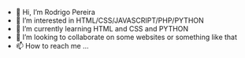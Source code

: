- 👋 Hi, I’m Rodrigo Pereira
- 👀 I’m interested in HTML/CSS/JAVASCRIPT/PHP/PYTHON
- 🌱 I’m currently learning HTML and CSS and PYTHON
- 💞️ I’m looking to collaborate on some websites or something like that
- 📫 How to reach me ...

<!---
Rodrigo Pereira is a ✨ special ✨ repository because its `README.md` (this file) appears on your GitHub profile.
You can click the Preview link to take a look at your changes.
--->
